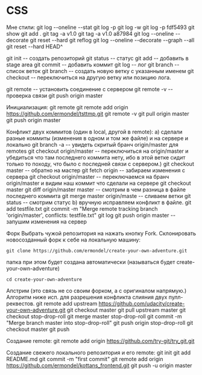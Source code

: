 # CSS


Мне стили:
git log --oneline --stat
git log -p
git log -w 
git log -p fdf5493
git show
git add . 
git tag -a v1.0
git tag -a v1.0 a87984
git log --oneline --decorate
git reset --hard <sha1-commit-id>
git reflog
git log --oneline --decorate --graph --all
git reset --hard HEAD^


git init -- создать репозиторий
git status -- статус
git add -- добавить в stage area
git commit -- добавить коммит
git log -- лог
git branch -- список веток
git branch <name> -- создать новую ветку с указанным именем
git checkout -- переключиться на другую ветку или позицию лога.


git remote -- установить соединение с сервером
git remote -v -- проверка связи
git push origin master


Инициализация:
git remote
git remote add origin https://github.com/ermondel/tsttmp.git
git remote -v
git pull origin master
git push origin master


Конфликт двух коммитов (один в local, другой в remote):
a) сделали разные коммиты (изменения в одном и том же файле) и на сервере и локально
git branch -a -- увидеть скритый бранч origin/master для remotes
git checkout origin/master -- переключиться на origin/master и убедиться что там последнего коммита нету, ибо в этой ветке сидит только то походу, что было с последней связи с сервером.)
git checkout master -- обратно на мастер
git fetch origin -- забираем изменения с сервера
git checkout origin/master -- переключаемся на бранч origin/master и видим наш коммит что сделали на сервере
git checkout master
git diff origin/master master -- смотрим в чем разница в файле последнего коммита
git merge master origin/maste -- сливаем ветки
git status -- смотрим статус
b) вручную исправляем конфликт в файле.
git add testfile.txt
git commit -m "Merge remote tracking branch 'origin/master', conflicts: testfile.txt"
git log
git push origin master -- запушим изменения на сервер


Форк
Выбрать чужой репозитория на нажать кнопку Fork.
Склонировать новосозданный форк к себе на локальную машину:
```
git clone https://github.com/ermondel/create-your-own-adventure.git
```
папка при этом будет создана автоматически (называться будет create-your-own-adventure)
```
cd create-your-own-adventure
```


Апстрим (это связь не со своим форком, а с оригиналом напрямую.)
Алгоритм ниже исп. для разрешения конфликта слияния двух пулл-реквестов.
git remote add upstream https://github.com/udacity/create-your-own-adventure.git
git checkout master
git pull upstream master
git checkout stop-drop-roll
git merge master stop-drop-roll
git commit -m "Merge branch master into stop-drop-roll"
git push origin stop-drop-roll
git checkout master
git push


Создание remote:
git remote add origin https://github.com/try-git/try_git.git


Создание свежего локального репозитория и его remote:
git init
git add README.md
git commit -m "first commit"
git remote add origin https://github.com/ermondel/kottans_frontend.git
git push -u origin master